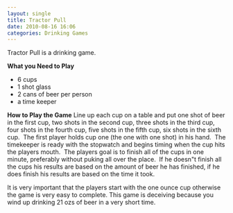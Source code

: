 ```yaml
---
layout: single
title: Tractor Pull
date: 2010-08-16 16:06
categories: Drinking Games
---
```

Tractor Pull is a drinking game.

<strong>What you Need to Play</strong>
<ul>
	<li>6 cups</li>
	<li>1 shot glass</li>
	<li>2 cans of beer per person</li>
	<li>a time keeper</li>
</ul>
<strong>How to Play the Game</strong>
Line up each cup on a table and put one shot of beer in the first cup, two shots in the second cup, three shots in the third cup, four shots in the fourth cup, five shots in the fifth cup, six shots in the sixth cup.  The first player holds cup one (the one with one shot) in his hand.  The timekeeper is ready with the stopwatch and begins timing when the cup hits the players mouth.  The players goal is to finish all of the cups in one minute, preferably without puking all over the place.  If he doesn&quot;t finish all the cups his results are based on the amount of beer he has finished, if he does finish his results are based on the time it took.

It is very important that the players start with the one ounce cup otherwise the game is very easy to complete. This game is deceiving because you wind up drinking 21 ozs of beer in a very short time.
